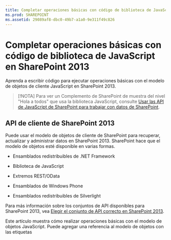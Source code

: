 ```yaml
---
title: Completar operaciones básicas con código de biblioteca de JavaScript en SharePoint 2013
ms.prod: SHAREPOINT
ms.assetid: 29089af8-dbc0-49b7-a1a0-9e311f49c826
---
```



# Completar operaciones básicas con código de biblioteca de JavaScript en SharePoint 2013
Aprenda a escribir código para ejecutar operaciones básicas con el modelo de objetos de cliente JavaScript en SharePoint 2013.
> [!NOTA]
> Para ver un Complemento de SharePoint de muestra del nivel "Hola a todos" que usa la biblioteca JavaScript, consulte  [Usar las API de JavaScript de SharePoint para trabajar con datos de SharePoint](use-the-sharepoint-javascript-apis-to-work-with-sharepoint-data.md). 
  
    
    


## API de cliente de SharePoint 2013
<a name="ClientAPIs"> </a>

Puede usar el modelo de objetos de cliente de SharePoint para recuperar, actualizar y administrar datos en SharePoint 2013. SharePoint hace que el modelo de objetos esté disponible en varias formas.
  
    
    

- Ensamblados redistribuibles de .NET Framework
    
  
- Biblioteca de JavaScript
    
  
- Extremos REST/OData
    
  
- Ensamblados de Windows Phone
    
  
- Ensamblados redistribuibles de Silverlight
    
  
Para más información sobre los conjuntos de API disponibles para SharePoint 2013, vea  [Elegir el conjunto de API correcto en SharePoint 2013](http://msdn.microsoft.com/library/f36645da-77c5-47f1-a2ca-13d4b62b320d%28Office.15%29.aspx).
  
    
    
Este artículo muestra cómo realizar operaciones básicas con el modelo de objetos JavaScript. Puede agregar una referencia al modelo de objetos con las etiquetas <script> de HTML. Para más información sobre cómo utilizar las otras API de cliente, vea lo siguiente:
  
    
    

-  [Realizar operaciones básicas con código de biblioteca de cliente de SharePoint 2013](complete-basic-operations-using-sharepoint-2013-client-library-code.md)
    
  
-  [Procedimiento para realizar operaciones básicas con extremos REST de SharePoint 2013](complete-basic-operations-using-sharepoint-2013-rest-endpoints.md)
    
  
-  [Creación de aplicaciones de Windows Phone con acceso a SharePoint 2013](http://msdn.microsoft.com/library/36681335-f772-4499-8445-f94481bc18e7%28Office.15%29.aspx)
    
  
-  [Uso del modelo de objetos Silverlight](http://msdn.microsoft.com/library/cea7829d-f360-4052-8b76-91d90bcefd2a%28Office.15%29.aspx)
    
  

## Ejecutar tareas básicas en SharePoint 2013 con el modelo de objetos de cliente JavaScript
<a name="BasicOps_SPJSOMOps"> </a>

Las secciones siguientes describen las tareas que puede completar mediante programación e incluyen ejemplos de código JavaScript que demuestran las operaciones.
  
    
    
Al crear un complemento hospedado en la nube, puede agregar una referencia al modelo de objetos con etiquetas <script> de HTML. Recomendamos hacer referencia a la web de host porque puede que la web de complemento no exista en todos los escenarios de los complementos hospedados en la nube. Puede recuperar la dirección URL de la web de host desde el parámetro de la cadena de consulta  _SPHostUrl_ si usa el token **{StandardTokens}**. También puede usar su propio parámetro de la cadena de consulta si usa el token **{HostUrl}**. Cuando tenga la dirección URL de la web de host, use código JavaScript para crear dinámicamente la referencia al modelo de objetos.
  
    
    
En el ejemplo de código siguiente se ejecutan estas tareas para agregar una referencia al modelo de objetos JavaScript:
  
    
    

- Hace referencia a la biblioteca AJAX desde la Red de entrega de contenido (CDN) de Microsoft.
    
  
- Hace referencia a la biblioteca jQuery desde la CDN de Microsoft.
    
  
- Extrae la dirección URL de la web de host desde la cadena de la consulta.
    
  
- Sube los archivos SP.Runtime.js y SP.js con la función **getScript** en jQuery. Después de subir los archivos, el programa tiene acceso al modelo de objetos JavaScript para SharePoint.
    
  
- Sigue el flujo en la función **execOperation**.
    
  



```

<script
    src="//ajax.aspnetcdn.com/ajax/4.0/1/MicrosoftAjax.js" 
    type="text/javascript">
</script>
<script
    type="text/javascript"
    src="//ajax.aspnetcdn.com/ajax/jQuery/jquery-1.7.2.min.js">
</script>
<script type="text/javascript">
    var hostweburl;

    // Load the required SharePoint libraries.
    $(document).ready(function () {

        // Get the URI decoded URLs.
        hostweburl =
            decodeURIComponent(
                getQueryStringParameter("SPHostUrl")
        );

        // The js files are in a URL in the form:
        // web_url/_layouts/15/resource_file
        var scriptbase = hostweburl + "/_layouts/15/";

        // Load the js files and continue to
        // the execOperation function.
        $.getScript(scriptbase + "SP.Runtime.js",
            function () {
                $.getScript(scriptbase + "SP.js", execOperation);
            }
        );
    });

    // Function to execute basic operations.
    function execOperation() {

        // Continue your program flow here.

    }

    // Function to retrieve a query string value.
    // For production purposes you may want to use
    // a library to handle the query string.
    function getQueryStringParameter(paramToRetrieve) {
        var params =
            document.URL.split("?")[1].split("&amp;");
        var strParams = "";
        for (var i = 0; i < params.length; i = i + 1) {
            var singleParam = params[i].split("=");
            if (singleParam[0] == paramToRetrieve)
                return singleParam[1];
        }
    }
</script>

```

Al crear un complemento hospedado en SharePoint, puede agregar una referencia al modelo de objetos con etiquetas <script> de HTML. La web de complemento de un complemento hospedado en SharePoint le permite usar rutas de acceso relativas para hacer referencia a los archivos necesarios para usar el modelo de objetos JavaScript:
  
    
    
El marcado siguiente ejecuta estas tareas para agregar una referencia al modelo de objetos JavaScript:
  
    
    

- Hace referencia a la biblioteca AJAX desde la CDN de Microsoft.
    
  
- Hace referencia al archivo SP.Runtime.js con una dirección URL relativa a la web de complemento.
    
  
- Hace referencia al archivo SP.js con una dirección URL relativa a la web de complemento.
    
  



```

<script
    src="//ajax.aspnetcdn.com/ajax/4.0/1/MicrosoftAjax.js" 
    type="text/javascript">
</script>
<script 
    type="text/javascript" 
    src="/_layouts/15/sp.runtime.js">
</script>
<script 
    type="text/javascript" 
    src="/_layouts/15/sp.js">
</script>
<script type="text/javascript">

    // Continue your program flow here.

</script>
```


## Tareas de sitio web de SharePoint
<a name="BasicOps_SPWebTasks"> </a>

Para trabajar con sitios web con JavaScript, empiece con el constructor **ClientContext(serverRelativeUrl)** y pase una dirección URL o URI para devolver un contexto de solicitud específico.
  
    
    

### Recuperar las propiedades de un sitio web

Use la propiedad web de la clase **ClientContext** para especificar las propiedades del objeto de sitio web que se encuentra en la dirección URL del contexto especificado. Después de cargar el objeto de sitio web con el método **load(clientObject)** y, posteriormente, llamar a **executeQueryAsync(succeededCallback, failedCallback)**, obtendrá acceso a todas las propiedades de ese sitio web. En el siguiente ejemplo se muestra el título y la descripción del sitio web especificado, aunque el resto de las propiedades devueltas de forma predeterminada se ponen a disposición después de cargar el objeto de sitio web y ejecutar la consulta.
  
    
    

```

function retrieveWebSite(siteUrl) {
    var clientContext = new SP.ClientContext(siteUrl);
    this.oWebsite = clientContext.get_web();

    clientContext.load(this.oWebsite);

    clientContext.executeQueryAsync(
        Function.createDelegate(this, this.onQuerySucceeded), 
        Function.createDelegate(this, this.onQueryFailed)
    );
}

function onQuerySucceeded(sender, args) {
    alert('Title: ' + this.oWebsite.get_title() + 
        ' Description: ' + this.oWebsite.get_description());
}
    
function onQueryFailed(sender, args) {
    alert('Request failed. ' + args.get_message() + 
        '\\n' + args.get_stackTrace());
}
```


### Recuperar solo las propiedades seleccionadas de un sitio web

Para reducir la transferencia de datos innecesaria entre cliente y servidor, es posible que desee devolver solo las propiedades especificadas del objeto de sitio web, en lugar de todas sus propiedades. En este caso, use la sintaxis de la expresión lambda o consulta LINQ con el método **load(clientObject)** para especificar las propiedades que se van a devolver desde el servidor. En el siguiente ejemplo, solo se ponen a disposición el título y la fecha de creación del objeto de sitio web después de llamar a **executeQueryAsync(succeededCallback, failedCallback)**.
  
    
    

```

function retrieveWebSiteProperties(siteUrl) {
    var clientContext = new SP.ClientContext(siteUrl);
    this.oWebsite = clientContext.get_web();

    clientContext.load(this.oWebsite, 'Title', 'Created');

    clientContext.executeQueryAsync(
        Function.createDelegate(this, this.onQuerySucceeded), 
        Function.createDelegate(this, this.onQueryFailed)
    );
}

function onQuerySucceeded(sender, args) {
    alert('Title: ' + this.oWebsite.get_title() + 
        ' Created: ' + this.oWebsite.get_created());
}
    
function onQueryFailed(sender, args) {
    alert('Request failed. ' + args.get_message() + 
        '\\n' + args.get_stackTrace());
}
```


> [!NOTA]
> Si trata de obtener acceso a otras propiedades, el código produce una excepción porque las otras propiedades no están disponibles. 
  
    
    


### Escribir en las propiedades de un sitio web

Para modificar un sitio web, se deben establecer las propiedades y llamar al método **update()**, de manera similar al modo en que funciona el modelo de objetos de servidor. Sin embargo, en el modelo de objetos de cliente, debe llamar a **executeQueryAsync(succeededCallback, failedCallback)** para solicitar el procesamiento por lotes para todos los comandos que se especifiquen. En el siguiente ejemplo se cambia el título y la descripción de un sitio web especificado.
  
    
    

```

function updateWebSite(siteUrl) {
    var clientContext = new SP.ClientContext(siteUrl);
    this.oWebsite = clientContext.get_web();

    this.oWebsite.set_title('Updated Web Site');
    this.oWebsite.set_description('This is an updated Web site.');
    this.oWebsite.update();

    clientContext.load(this.oWebsite, 'Title', 'Description');

    clientContext.executeQueryAsync(
        Function.createDelegate(this, this.onQuerySucceeded), 
        Function.createDelegate(this, this.onQueryFailed)
    );
}

function onQuerySucceeded(sender, args) {
    alert('Title: ' + this.oWebsite.get_title() + 
        ' Description: ' + this.oWebsite.get_description());
}
    
function onQueryFailed(sender, args) {
    alert('Request failed. ' + args.get_message() + 
        '\\n' + args.get_stackTrace());
}
```


## Tareas de lista de SharePoint
<a name="BasicOps_SPListTasks"> </a>

Trabajar con objetos de lista con JavaScript es parecido a trabajar con objetos de sitio web. Empiece por usar el constructor **ClientContext(serverRelativeUrl)** y pasar una dirección URL o URI para devolver un contexto de consulta específico. Después puede usar la propiedad **lists** de la clase **Web** para obtener la colección de listas del sitio web.
  
    
    

### Recuperar todas las propiedades de todas las listas de un sitio web

Para devolver todas las listas de un sitio web, cargue la colección de listas con el método **load(clientObject)** y luego llame a **executeQueryAsync(succeededCallback, failedCallback)**. En el siguiente ejemplo se muestra la dirección URL del sitio web, y la fecha y hora, en que se creó la lista.
  
    
    

```

function retrieveAllListProperties(siteUrl) {
    var clientContext = new SP.ClientContext(siteUrl);
    var oWebsite = clientContext.get_web();
    this.collList = oWebsite.get_lists();
    clientContext.load(collList);

    clientContext.executeQueryAsync(
        Function.createDelegate(this, this.onQuerySucceeded), 
        Function.createDelegate(this, this.onQueryFailed)
    );
}

function onQuerySucceeded() {
    var listInfo = '';
    var listEnumerator = collList.getEnumerator();

    while (listEnumerator.moveNext()) {
        var oList = listEnumerator.get_current();
        listInfo += 'Title: ' + oList.get_title() + ' Created: ' + 
            oList.get_created().toString() + '\\n';
    }
    alert(listInfo);
}

function onQueryFailed(sender, args) {
    alert('Request failed. ' + args.get_message() + 
        '\\n' + args.get_stackTrace());
}
```


### Recuperar solo propiedades específicas de listas

En el ejemplo anterior se devuelven todas las propiedades de las listas de un sitio web. Para reducir la transferencia de datos innecesarios entre cliente y servidor, puede usar expresiones de consultas LINQ para especificar qué propiedades devolver. En JavaScript, se especifica **Include** como parte de la cadena de la consulta que se pasa al método **load(clientObject)** para especificar qué propiedades devolver. En el siguiente ejemplo se usa este enfoque para devolver solo el título y el identificador de cada una de las listas de la colección.
  
    
    

```

function retrieveSpecificListProperties(siteUrl) {
    var clientContext = new SP.ClientContext(siteUrl);
    var oWebsite = clientContext.get_web();
    this.collList = oWebsite.get_lists();

    clientContext.load(collList, 'Include(Title, Id)');
    clientContext.executeQueryAsync(
        Function.createDelegate(this, this.onQuerySucceeded), 
        Function.createDelegate(this, this.onQueryFailed)
    );
}

function onQuerySucceeded() {
    var listInfo = '';
    var listEnumerator = collList.getEnumerator();

    while (listEnumerator.moveNext()) {
        var oList = listEnumerator.get_current();
        listInfo += 'Title: ' + oList.get_title() + 
            ' ID: ' + oList.get_id().toString() + '\\n';
    }
    alert(listInfo);
}

function onQueryFailed(sender, args) {
    alert('Request failed. ' + args.get_message() + 
        '\\n' + args.get_stackTrace());
}

```


### Almacenar listas devueltas en una colección

Como se ve en el ejemplo siguiente, puede usar el método **loadQuery(clientObjectCollection, exp)** en lugar del método **load(clientObject)** para almacenar el valor devuelto en otra colección en lugar de almacenarlo en la propiedad de las listas.
  
    
    

```

function retrieveSpecificListPropertiesToCollection(siteUrl) {
    var clientContext = new SP.ClientContext(siteUrl);
    var oWebsite = clientContext.get_web();
    var collList = oWebsite.get_lists();

    this.listInfoCollection = clientContext.loadQuery(collList, 'Include(Title, Id)');
    clientContext.executeQueryAsync(
        Function.createDelegate(this, this.onQuerySucceeded), 
        Function.createDelegate(this, this.onQueryFailed)
    );
}

function onQuerySucceeded() {
    var listInfo = '';

    for (var i = 0; i < this.listInfoCollection.length; i++) {
        var oList = this.listInfoCollection[i];
        listInfo += 'Title: ' + oList.get_title() + 
            ' ID: ' + oList.get_id().toString();
    }
    alert(listInfo.toString());
}

function onQueryFailed(sender, args) {
    alert('Request failed. ' + args.get_message() + 
        '\\n' + args.get_stackTrace());
}
```


### Aplicar filtros a la recuperación de listas

Como se muestra en el ejemplo siguiente, puede anidar instrucciones **Include** en una consulta JavaScript, para devolver metadatos de listas y campos. En el ejemplo se devuelven todos los campos de todas las listas dentro de un sitio web, y se muestra el título y el nombre interno de todos los campos cuyo nombre interno contiene la cadena "name".
  
    
    

```

function retrieveAllListsAllFields(siteUrl) {
    var clientContext = new SP.ClientContext(siteUrl);
    var oWebsite = clientContext.get_web();
    var collList = oWebsite.get_lists();

    this.listInfoArray = clientContext.loadQuery(collList, 
        'Include(Title,Fields.Include(Title,InternalName))');

    clientContext.executeQueryAsync(
        Function.createDelegate(this, this.onQuerySucceeded), 
        Function.createDelegate(this, this._onQueryFailed)
    );
}

function onQuerySucceeded() {
    var listInfo = '';

    for (var i = 0; i < this.listInfoArray.length; i++) {
        var oList = this.listInfoArray[i];
        var collField = oList.get_fields();
        var fieldEnumerator = collField.getEnumerator();
            
        while (fieldEnumerator.moveNext()) {
            var oField = fieldEnumerator.get_current();
            var regEx = new RegExp('name', 'ig');
            
            if (regEx.test(oField.get_internalName())) {
                listInfo += '\\nList: ' + oList.get_title() + 
                    '\\n\\tField Title: ' + oField.get_title() + 
                    '\\n\\tField Name: ' + oField.get_internalName();
            }
        }
    }
    alert(listInfo);
}

function onQueryFailed(sender, args) {
    alert('Request failed. ' + args.get_message() + 
        '\\n' + args.get_stackTrace());
}

```


## Crear, actualizar y eliminar listas
<a name="BasicOps_SPListCRUD"> </a>

La creación, la actualización y la eliminación de listas por medio del modelo de objetos de cliente funcionan de manera similar al modo en que se llevan a cabo estas tareas mediante el modelo de objetos de cliente .NET. No obstante, las operaciones de cliente no se completarán hasta que se llame a la función **executeQueryAsync(succeededCallback, failedCallback)**.
  
    
    

### Crear y actualizar una lista

Parar crear un objeto List con JavaScript, use el objeto **ListCreationInformation** para definir sus propiedades y luego pase este objeto a la función **add(parameters)** del objeto **ListCollection**. En el siguiente ejemplo se crea una lista de anuncios.
  
    
    

```

function createList(siteUrl) {
    var clientContext = new SP.ClientContext(siteUrl);
    var oWebsite = clientContext.get_web();
    
    var listCreationInfo = new SP.ListCreationInformation();
    listCreationInfo.set_title('My Announcements List');
    listCreationInfo.set_templateType(SP.ListTemplateType.announcements);

    this.oList = oWebsite.get_lists().add(listCreationInfo);

    clientContext.load(oList);
    clientContext.executeQueryAsync(
        Function.createDelegate(this, this.onQuerySucceeded), 
        Function.createDelegate(this, this.onQueryFailed)
    );
}

function onQuerySucceeded() {
    var result = oList.get_title() + ' created.';
    alert(result);
}

function onQueryFailed(sender, args) {
    alert('Request failed. ' + args.get_message() + 
        '\\n' + args.get_stackTrace());
}
```

Si necesita actualizar la lista una vez creada, puede establecer las propiedades de la lista y llamar a la función **update()** antes de llamar a **executeQueryAsync(succeededCallback, failedCallback)**, como se muestra en las siguientes modificaciones del ejemplo anterior.
  
    
    



```

.
.
.
.
this.oList = oWebsite.get_lists().add(listCreationInfo);

oList.set_description('New Announcements List');
oList.update();

clientContext.load(oList);
clientContext.executeQueryAsync(
    Function.createDelegate(this, this.onQuerySucceeded), 
    Function.createDelegate(this, this.onQueryFailed)
);
```


### Agregar un campo a una lista

Use **add(field)** o la función **addFieldAsXml(schemaXml, addToDefaultView, options)** del objeto **FieldCollection** para agregar un campo a la colección de campos de una lista. En el siguiente ejemplo se crea un campo y, posteriormente, se actualiza antes de llamar a **executeQueryAsync(succeededCallback, failedCallback)**.
  
    
    

```

function addFieldToList(siteUrl) {
    var clientContext = new SP.ClientContext(siteUrl);

    var oList = clientContext.get_web().get_lists().getByTitle('Announcements');
    this.oField = oList.get_fields().addFieldAsXml(
        '<Field DisplayName=\\'MyField\\' Type=\\'Number\\' />', 
        true, 
        SP.AddFieldOptions.defaultValue
    );

    var fieldNumber = clientContext.castTo(oField,SP.FieldNumber);
    fieldNumber.set_maximumValue(100);
    fieldNumber.set_minimumValue(35);
    fieldNumber.update();

    clientContext.load(oField);
    clientContext.executeQueryAsync(
        Function.createDelegate(this, this.onQuerySucceeded), 
        Function.createDelegate(this, this.onQueryFailed)
    );
}

function onQuerySucceeded() {
    var result = oField.get_title() + ' added.';
    alert(result);
}

function onQueryFailed(sender, args) {
    alert('Request failed. ' + args.get_message() + 
        '\\n' + args.get_stackTrace());
}
```


### Eliminar una lista

Para eliminar una lista, llame a la función **deleteObject()** del objeto List, como se muestra en el siguiente ejemplo.
  
    
    

```

function deleteList(siteUrl) {
    var clientContext = new SP.ClientContext(siteUrl);
    var oWebsite = clientContext.get_web();
    this.listTitle = 'My Announcements List';

    this.oList = oWebsite.get_lists().getByTitle(listTitle);
    oList.deleteObject();

    clientContext.executeQueryAsync(
        Function.createDelegate(this, this.onQuerySucceeded), 
        Function.createDelegate(this, this.onQueryFailed)
    );
}

function onQuerySucceeded() {
    var result = listTitle + ' deleted.';
    alert(result);
}

function onQueryFailed(sender, args) {
    alert('Request failed. ' + args.get_message() + 
        '\\n' + args.get_stackTrace());
}
```


## Crear, actualizar y eliminar carpetas
<a name="BasicOps_FolderTasks"> </a>

Puede manipular carpetas para organizar el contenido usando el modelo de objetos JavaScript. En las secciones siguientes se enseña a realizar operaciones básicas con las carpetas.
  
    
    

### Crear una carpeta en una biblioteca de documentos

Para crear una carpeta, debe usar un objeto **ListItemCreationInformation**, establecer el tipo de objeto subyacente en **SP.FileSystemObjectType.folder** y pasarlo como parámetro a la función **addItem(parameters)** del objeto **List**. Establezca las propiedades en el objeto de elemento de lista que este método devuelve y luego llame a la función **update()**, como se ve en el ejemplo siguiente.
  
    
    

```

function createFolder(resultpanel) {
    var clientContext;
    var oWebsite;
    var oList;
    var itemCreateInfo;

    clientContext = new SP.ClientContext.get_current();
    oWebsite = clientContext.get_web();
    oList = oWebsite.get_lists().getByTitle("Shared Documents");

    itemCreateInfo = new SP.ListItemCreationInformation();
    itemCreateInfo.set_underlyingObjectType(SP.FileSystemObjectType.folder);
    itemCreateInfo.set_leafName("My new folder!");
    this.oListItem = oList.addItem(itemCreateInfo);
    this.oListItem.set_item("Title", "My new folder!");
    this.oListItem.update();

    clientContext.load(this.oListItem);
    clientContext.executeQueryAsync(
        Function.createDelegate(this, successHandler),
        Function.createDelegate(this, errorHandler)
    );

    function successHandler() {
        resultpanel.innerHTML = "Go to the " +
            "<a href='../Lists/Shared Documents'>document library</a> " +
            "to see your new folder.";
    }

    function errorHandler() {
        resultpanel.innerHTML =
            "Request failed: " + arguments[1].get_message();
    }
}
```


### Actualizar una carpeta en una biblioteca de documentos

Para actualizar el nombre de una carpeta, puede escribir en la propiedad **FileLeafRef** y llamar a la función **update()** para que los cambios surtan efecto cuando llame al método **executeQueryAsync**.
  
    
    

```

function updateFolder(resultpanel) {
    var clientContext;
    var oWebsite;
    var oList;

    clientContext = new SP.ClientContext.get_current();
    oWebsite = clientContext.get_web();
    oList = oWebsite.get_lists().getByTitle("Shared Documents");

    this.oListItem = oList.getItemById(1);
    this.oListItem.set_item("FileLeafRef", "My updated folder");
    this.oListItem.update();

    clientContext.load(this.oListItem);
    clientContext.executeQueryAsync(
        Function.createDelegate(this, successHandler),
        Function.createDelegate(this, errorHandler)
    );

    function successHandler() {
        resultpanel.innerHTML = "Go to the " +
            "<a href='../Lists/Shared Documents'>document library</a> " +
            "to see your updated folder.";
    }

    function errorHandler() {
        resultpanel.innerHTML = "Request failed: " + arguments[1].get_message();
    }
}
```


### Eliminar una carpeta de una biblioteca de documentos

Para eliminar una carpeta, llame a la función **deleteObject()** en el objeto. El ejemplo siguiente usa el método **getFolderByServerRelativeUrl** para recuperar la carpeta de la biblioteca de documentos y luego elimina el elemento.
  
    
    

```

function deleteFolder(resultpanel) {
    var clientContext;
    var oWebsite;
    var folderUrl;

    clientContext = new SP.ClientContext.get_current();
    oWebsite = clientContext.get_web();

    clientContext.load(oWebsite);
    clientContext.executeQueryAsync(function () {
        folderUrl = oWebsite.get_serverRelativeUrl() + "/Lists/Shared Documents/Folder1";
        this.folderToDelete = oWebsite.getFolderByServerRelativeUrl(folderUrl);
        this.folderToDelete.deleteObject();

        clientContext.executeQueryAsync(
            Function.createDelegate(this, successHandler),
            Function.createDelegate(this, errorHandler)
        );
    }, errorHandler);

    function successHandler() {
        resultpanel.innerHTML = "Go to the " +
            "<a href='../Lists/Shared Documents'>document library</a> " +
            "to make sure the folder is no longer there.";
    }

    function errorHandler() {
        resultpanel.innerHTML = "Request failed: " + arguments[1].get_message();
    }
}
```


## Crear, leer, actualizar y eliminar archivos
<a name="BasicOps_FileTasks"> </a>

Puede manipular archivos usando el modelo de objetos JavaScript. En las secciones siguientes se enseña a realizar operaciones básicas con los archivos.
  
    
    

> [!NOTA]
> Solo puede trabajar con archivos de hasta 1,5 MB usando el modelo de objetos JavaScript. Para cargar archivos más grandes, use REST (transferencia de estado representacional). Para más información, vea  [](complete-basic-operations-using-sharepoint-2013-rest-endpoints.md#LargeFiles). 
  
    
    


### Crear un archivo en una biblioteca de documentos

Para crear un archivo, debe usar un objeto **FileCreationInformation**, definir el atributo de la dirección URL y anexar contenido como una matriz codificada base64 de bytes, como se ve en este ejemplo.
  
    
    

```

function createFile(resultpanel) {
    var clientContext;
    var oWebsite;
    var oList;
    var fileCreateInfo;
    var fileContent;

    clientContext = new SP.ClientContext.get_current();
    oWebsite = clientContext.get_web();
    oList = oWebsite.get_lists().getByTitle("Shared Documents");

    fileCreateInfo = new SP.FileCreationInformation();
    fileCreateInfo.set_url("my new file.txt");
    fileCreateInfo.set_content(new SP.Base64EncodedByteArray());
    fileContent = "The content of my new file";

    for (var i = 0; i < fileContent.length; i++) {
        
        fileCreateInfo.get_content().append(fileContent.charCodeAt(i));
    }

    this.newFile = oList.get_rootFolder().get_files().add(fileCreateInfo);

    clientContext.load(this.newFile);
    clientContext.executeQueryAsync(
        Function.createDelegate(this, successHandler),
        Function.createDelegate(this, errorHandler)
    );

    function successHandler() {
        resultpanel.innerHTML =
            "Go to the " +
            "<a href='../Lists/Shared Documents'>document library</a> " +
            "to see your new file.";
    }

    function errorHandler() {
        resultpanel.innerHTML = "Request failed: " + arguments[1].get_message();
    }
}
```


### Leer un archivo de una biblioteca de documentos

Para leer el contenido de un archivo, debe realizar una operación **GET** en la dirección URL del archivo, como se ve en el ejemplo siguiente.
  
    
    

```

function readFile(resultpanel) {
    var clientContext;
    var oWebsite;
    var fileUrl;

    clientContext = new SP.ClientContext.get_current();
    oWebsite = clientContext.get_web();

    clientContext.load(oWebsite);
    clientContext.executeQueryAsync(function () {
        fileUrl = oWebsite.get_serverRelativeUrl() +
            "/Lists/Shared Documents/TextFile1.txt";
        $.ajax({
            url: fileUrl,
            type: "GET"
        })
            .done(Function.createDelegate(this, successHandler))
            .error(Function.createDelegate(this, errorHandler));
    }, errorHandler);

    function successHandler(data) {
        resultpanel.innerHTML =
            "The content of file \\"TextFile1.txt\\": " + data
    }

    function errorHandler() {
        resultpanel.innerHTML =
            "Request failed: " + arguments[2];
    }
}
```


### Actualizar un archivo de una biblioteca de documentos

Para actualizar el contenido de un archivo, puede usar un objeto **FileCreationInformation** y definir el atributo de sobrescritura en true usando el método **set_overwrite()**, como se ve en este ejemplo.
  
    
    

```

function updateFile(resultpanel) {
    var clientContext;
    var oWebsite;
    var oList;
    var fileCreateInfo;
    var fileContent;

    clientContext = new SP.ClientContext.get_current();
    oWebsite = clientContext.get_web();
    oList = oWebsite.get_lists().getByTitle("Shared Documents");

    fileCreateInfo = new SP.FileCreationInformation();
    fileCreateInfo.set_url("TextFile1.txt");
    fileCreateInfo.set_content(new SP.Base64EncodedByteArray());
    fileCreateInfo.set_overwrite(true);
    fileContent = "The updated content of my file";

    for (var i = 0; i < fileContent.length; i++) {

        fileCreateInfo.get_content().append(fileContent.charCodeAt(i));
    }

    this.existingFile = oList.get_rootFolder().get_files().add(fileCreateInfo);

    clientContext.load(this.existingFile);
    clientContext.executeQueryAsync(
        Function.createDelegate(this, successHandler),
        Function.createDelegate(this, errorHandler)
    );

    function successHandler() {
        resultpanel.innerHTML =
            "Go to the " +
            "<a href='../Lists/Shared Documents'>document library</a> " +
            "to see the updated \\"TextFile1.txt\\" file.";
    }

    function errorHandler() {
        resultpanel.innerHTML =
            "Request failed: " + arguments[1].get_message();
    }
}
```


### Eliminar un archivo de una biblioteca de documentos

Para eliminar un archivo, llame a la función **deleteObject()** en el objeto. El ejemplo siguiente usa el método **getFileByServerRelativeUrl** para recuperar el archivo de la biblioteca de documentos y luego elimina el elemento.
  
    
    

```

function deleteFile(resultpanel) {
    var clientContext;
    var oWebsite;
    var fileUrl;

    clientContext = new SP.ClientContext.get_current();
    oWebsite = clientContext.get_web();

    clientContext.load(oWebsite);
    clientContext.executeQueryAsync(function () {
        fileUrl = oWebsite.get_serverRelativeUrl() +
            "/Lists/Shared Documents/TextFile1.txt";
        this.fileToDelete = oWebsite.getFileByServerRelativeUrl(fileUrl);
        this.fileToDelete.deleteObject();

        clientContext.executeQueryAsync(
            Function.createDelegate(this, successHandler),
            Function.createDelegate(this, errorHandler)
        );
    }, errorHandler);

    function successHandler() {
        resultpanel.innerHTML =
            "Go to the " +
            "<a href='../Lists/Shared Documents'>document library</a> " +
            "to confirm that the \\"TextFile1.txt\\" file has been deleted.";
    }

    function errorHandler() {
        resultpanel.innerHTML = "Request failed: " + arguments[1].get_message();
    }
}
```


## Tareas de elementos de lista de SharePoint
<a name="BasicOps_SPListItemTasks"> </a>

Para devolver elementos de una lista con JavaScript, use la función **getItemById(id)** para devolver un solo elemento o use la función **getItems(query)** para devolver varios elementos. Luego use la función **load(clientObject)** para alcanzar los objetos de elemento de lista que representan los elementos.
  
    
    

### Recuperar elementos de una lista

La función **getItems(query)** permite definir una consulta Lenguaje de marcado de aplicaciones de colaboración (CAML) que especifique qué elementos se van a devolver. Puede pasar un objeto **CamlQuery** no definido para devolver todos los elementos de la lista, o bien usar la función **set_viewXml** para definir una consulta CAML y devolver los elementos que cumplan con criterios específicos. En el siguiente ejemplo se muestran los valores de columna Identificador, Título y Cuerpo de los primeros 100 elementos de la lista Anuncios, empezando por los elementos de lista cuyo identificador de colección es mayor que 10.
  
    
    

```

function retrieveListItems(siteUrl) {
    var clientContext = new SP.ClientContext(siteUrl);
    var oList = clientContext.get_web().get_lists().getByTitle('Announcements');
        
    var camlQuery = new SP.CamlQuery();
    camlQuery.set_viewXml(
        '<View><Query><Where><Geq><FieldRef Name=\\'ID\\'/>' + 
        '<Value Type=\\'Number\\'>1</Value></Geq></Where></Query>' + 
        '<RowLimit>10</RowLimit></View>'
    );
    this.collListItem = oList.getItems(camlQuery);
        
    clientContext.load(collListItem);
    clientContext.executeQueryAsync(
        Function.createDelegate(this, this.onQuerySucceeded), 
        Function.createDelegate(this, this.onQueryFailed)
    ); 
}

function onQuerySucceeded(sender, args) {
    var listItemInfo = '';
    var listItemEnumerator = collListItem.getEnumerator();
        
    while (listItemEnumerator.moveNext()) {
        var oListItem = listItemEnumerator.get_current();
        listItemInfo += '\\nID: ' + oListItem.get_id() + 
            '\\nTitle: ' + oListItem.get_item('Title') + 
            '\\nBody: ' + oListItem.get_item('Body');
    }

    alert(listItemInfo.toString());
}

function onQueryFailed(sender, args) {
    alert('Request failed. ' + args.get_message() + 
        '\\n' + args.get_stackTrace());
}
```


### Usar el método Include para obtener acceso a propiedades de objetos ListItem

Hay cuatro propiedades de objetos **ListItem** que no están disponibles de forma predeterminada al devolver elementos de lista: **displayName**, **effectiveBasePermissions**, **hasUniqueRoleAssignments** y **roleAssignments**. El ejemplo anterior devuelve una excepción **PropertyOrFieldNotInitializedException** si trata de obtener acceso a una de estas propiedades. Para obtener acceso a una de estas propiedades, use el método **Include** como parte de la cadena de la consulta, como se muestra en el siguiente ejemplo.
  
    
    

> [!NOTA]
> Al usar LINQ para crear consultas respecto del modelo de objetos de cliente, se utiliza  [LINQ to Objects](http://msdn.microsoft.com/es-es/library/bb397919.aspx), no el  [proveedor LINQ to SharePoint](http://msdn.microsoft.com/es-es/library/ee535491.aspx), que solo se puede usar cuando se escribe código respecto al modelo de objetos de servidor. 
  
    
    


```

function retrieveListItemsInclude(siteUrl) {
    var clientContext = new SP.ClientContext(siteUrl);
    var oList = clientContext.get_web().get_lists().getByTitle('Announcements');

    var camlQuery = new SP.CamlQuery();
    camlQuery.set_viewXml('<View><RowLimit>100</RowLimit></View>');
    this.collListItem = oList.getItems(camlQuery);

    clientContext.load(
        collListItem, 
        'Include(Id, DisplayName, HasUniqueRoleAssignments)'
    );
    clientContext.executeQueryAsync(
        Function.createDelegate(this, this.onQuerySucceeded), 
        Function.createDelegate(this, this.onQueryFailed)
    );
}

function onQuerySucceeded(sender, args) {
    var listItemInfo = '';
    var listItemEnumerator = collListItem.getEnumerator();
        
    while (listItemEnumerator.moveNext()) {
        var oListItem = listItemEnumerator.get_current();
        listItemInfo += '\\nID: ' + oListItem.get_id() + 
            '\\nDisplay name: ' + oListItem.get_displayName() + 
            '\\nUnique role assignments: ' + 
            oListItem.get_hasUniqueRoleAssignments();
    }

    alert(listItemInfo.toString());
}

function onQueryFailed(sender, args) {
    alert('Request failed. ' + args.get_message() + 
        '\\n' + args.get_stackTrace());
}

```

Dado que en este ejemplo se usa **Include**, solo las propiedades especificadas estarán disponibles después de la ejecución de la consulta. Por lo tanto, recibirá una excepción **PropertyOrFieldNotInitializedException** si trata de obtener acceso a otras propiedades además de las que se especificaron. Además, recibirá este error si trata de usar propiedades como **get_contentType** o **get_parentList** para obtener acceso a las propiedades de los objetos que contienen.
  
    
    

### Restricciones en la recuperación de elementos

El método **loadQuery(clientObjectCollection, exp)** del modelo de objetos JavaScript de SharePoint Foundation 2010 no admite los métodos y operadores de LINQ que usa el modelo de objetos administrado.
  
    
    

## Crear, actualizar y eliminar elementos de lista
<a name="BasicOps_SPListItemCRUD"> </a>

La creación, actualización o eliminación de elementos de lista mediante el modelo de objetos de cliente funciona de forma similar a la realización de tareas mediante el modelo de objetos de servidor. Se crea un objeto de elemento de lista, se establecen sus propiedades y, a continuación, se actualiza el objeto. Para modificar o eliminar un objeto de elemento de lista, use la función **getById(id)** del objeto **ListItemCollection** para devolver el objeto y, a continuación, establezca las propiedades y llame a la actualización del objeto que devuelve este método o llame al propio método del objeto para eliminarlo. A diferencia del modelo de objetos de servidor, cada una de estas operaciones en el modelo de objetos de cliente debe concluir con una llamada a **to executeQueryAsync(succeededCallback, failedCallback)** para realizar los cambios en el servidor.
  
    
    

### Crear un elemento de lista

Para crear elementos de lista, debe crear un objeto **ListItemCreationInformation**, establecer sus propiedades y pasarlo como parámetro a la función **addItem(parameters)** del objeto **List**. Establezca las propiedades en el objeto de elemento de lista que este método devuelve y luego llame a la función **update()**, como se ve en el ejemplo siguiente.
  
    
    

```

function createListItem(siteUrl) {
    var clientContext = new SP.ClientContext(siteUrl);
    var oList = clientContext.get_web().get_lists().getByTitle('Announcements');
        
    var itemCreateInfo = new SP.ListItemCreationInformation();
    this.oListItem = oList.addItem(itemCreateInfo);
    oListItem.set_item('Title', 'My New Item!');
    oListItem.set_item('Body', 'Hello World!');
    oListItem.update();

    clientContext.load(oListItem);
    clientContext.executeQueryAsync(
        Function.createDelegate(this, this.onQuerySucceeded), 
        Function.createDelegate(this, this.onQueryFailed)
    );
}

function onQuerySucceeded() {
    alert('Item created: ' + oListItem.get_id());
}

function onQueryFailed(sender, args) {
    alert('Request failed. ' + args.get_message() + 
        '\\n' + args.get_stackTrace());
}
```


### Actualizar un elemento de lista

Para establecer la mayoría de las propiedades del elemento de lista, se puede usar un indizador de columna para realizar una asignación y llamar a la función **update()** para que los cambios se realicen al llamar a **executeQueryAsync(succeededCallback, failedCallback)**. En el ejemplo siguiente se establece el título del tercer elemento de la lista de anuncios.
  
    
    

```

function updateListItem(siteUrl) {
    var clientContext = new SP.ClientContext(siteUrl);
    var oList = clientContext.get_web().get_lists().getByTitle('Announcements');

    this.oListItem = oList.getItemById(3);
    oListItem.set_item('Title', 'My Updated Title');
    oListItem.update();

    clientContext.executeQueryAsync(
        Function.createDelegate(this, this.onQuerySucceeded), 
        Function.createDelegate(this, this.onQueryFailed)
    );
}

function onQuerySucceeded() {
    alert('Item updated!');
}

function onQueryFailed(sender, args) {
    alert('Request failed. ' + args.get_message() + 
        '\\n' + args.get_stackTrace());
}
```


### Eliminar un elemento de lista

Para eliminar un elemento de lista, llame a la función **deleteObject()** del objeto. En el siguiente ejemplo se usa la función **getItemById(id)** para devolver el segundo elemento de la lista y luego se elimina el elemento. SharePoint mantiene los identificadores de enteros de los elementos dentro de las colecciones aunque se hayan eliminado. Por ejemplo, el segundo elemento de una lista podría no tener el 2 como identificador. Si se llama a la función **deleteObject()** para un elemento que no existe, se devuelve la excepción **ServerException**.
  
    
    

```

function deleteListItem(siteUrl) {
    this.itemId = 2;
    var clientContext = new SP.ClientContext(siteUrl);
    var oList = clientContext.get_web().get_lists().getByTitle('Announcements');
    this.oListItem = oList.getItemById(itemId);
    oListItem.deleteObject();

    clientContext.executeQueryAsync(
        Function.createDelegate(this, this.onQuerySucceeded), 
        Function.createDelegate(this, this.onQueryFailed)
    );
}

function onQuerySucceeded() {
    alert('Item deleted: ' + itemId);
}

function onQueryFailed(sender, args) {
    alert('Request failed. ' + args.get_message() + 
        '\\n' + args.get_stackTrace());
}
```

Por ejemplo, si desea recuperar el nuevo recuento de elementos que resulta de una operación de eliminación, incluya una llamada al método update() para actualizar la lista. Además, debe cargar el objeto de lista en sí o la propiedad **itemCount** en el objeto de lista antes de ejecutar la consulta. Si desea recuperar un recuento de inicio y finalización de los elementos de lista, debe ejecutar dos consultas y devolver el recuento de elemento dos veces, tal como se muestra en la modificación siguiente del ejemplo anterior.
  
    
    



```

function deleteListItemDisplayCount(siteUrl) {
    this.clientContext = new SP.ClientContext(siteUrl);
    this.oList = clientContext.get_web().get_lists().getByTitle('Announcements');
    clientContext.load(oList);

    clientContext.executeQueryAsync(
        Function.createDelegate(this, this.deleteItem), 
        Function.createDelegate(this, this.onQueryFailed)
    );
}

function deleteItem() {
    this.itemId = 58;
    this.startCount = oList.get_itemCount();
    this.oListItem = oList.getItemById(itemId);
    oListItem.deleteObject();

    oList.update();
    clientContext.load(oList);
        
    clientContext.executeQueryAsync(
        Function.createDelegate(this, this.displayCount), 
        Function.createDelegate(this, this.onQueryFailed)
    );
}

function displayCount() {
    var endCount = oList.get_itemCount();
    var listItemInfo = 'Item deleted: ' + itemId + 
        '\\nStart Count: ' +  startCount + 
        ' End Count: ' + endCount;
        
    alert(listItemInfo)
}

function onQueryFailed(sender, args) {
    alert('Request failed. ' + args.get_message() + 
        '\\n' + args.get_stackTrace());
}
```


## Acceder a objetos en la web de host
<a name="BasicOps_AccessHostweb"> </a>

Al desarrollar el complemento, puede ser necesario acceder a la web de host para interactuar con sus elementos. Use el objeto **AppContextSite** para hacer referencia a la web de host o a otros sitios de SharePoint, como se ve en el ejemplo siguiente. Puede consultar el ejemplo de código completo en [Obtener el título de la web de host usando la biblioteca entre dominios (JSOM)](http://code.msdn.microsoft.com/office/SharePoint-2013-Get-the-563f2a3d).
  
    
    

```

function execCrossDomainRequest(appweburl, hostweburl) {
    // context: The ClientContext object provides access to
    //      the web and lists objects.
    // factory: Initialize the factory object with the
    //      add-in web URL.
    var context;
    var factory;
    var appContextSite;

    context = new SP.ClientContext(appweburl);
    factory = new SP.ProxyWebRequestExecutorFactory(appweburl);
    context.set_webRequestExecutorFactory(factory);
    appContextSite = new SP.AppContextSite(context, hostweburl);

    this.web = appContextSite.get_web();
    context.load(this.web);

    // Execute the query with all the previous 
    //  options and parameters.
    context.executeQueryAsync(
        Function.createDelegate(this, successHandler), 
        Function.createDelegate(this, errorHandler)
    );

    // Function to handle the success event.
    // Prints the host web's title to the page.
    function successHandler() {
        alert(this.web.get_title());
    }

    // Function to handle the error event.
    // Prints the error message to the page.
    function errorHandler(data, errorCode, errorMessage) {
        alert("Could not complete cross-domain call: " + errorMessage);
    }
}
```

En el ejemplo anterior se usó la biblioteca entre dominios de SharePoint 2013 para acceder a la web de host. Para más información, vea  [Cómo obtener acceso a los datos de SharePoint 2013 desde aplicaciones con la biblioteca entre dominios](access-sharepoint-2013-data-from-add-ins-using-the-cross-domain-library.md).
  
    
    

## Recursos adicionales
<a name="BasicOps_AddRes"> </a>


-  [Realizar operaciones básicas con código de biblioteca de cliente de SharePoint 2013](complete-basic-operations-using-sharepoint-2013-client-library-code.md)
    
  
-  [Procedimiento para realizar operaciones básicas con extremos REST de SharePoint 2013](complete-basic-operations-using-sharepoint-2013-rest-endpoints.md)
    
  
-  [Desarrollar complementos para SharePoint](develop-sharepoint-add-ins.md)
    
  
-  [Acceso a datos seguro y modelos de objetos de cliente para complementos de SharePoint](secure-data-access-and-client-object-models-for-sharepoint-add-ins.md)
    
  
-  [Trabajar con datos externos en SharePoint 2013](work-with-external-data-in-sharepoint-2013.md)
    
  

